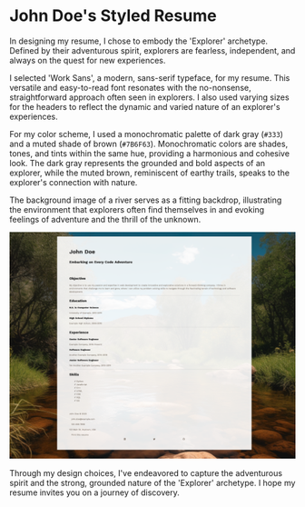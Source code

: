# John Doe's Styled Resume

In designing my resume, I chose to embody the 'Explorer' archetype. Defined by their adventurous spirit, explorers are fearless, independent, and always on the quest for new experiences.

I selected 'Work Sans', a modern, sans-serif typeface, for my resume. This versatile and easy-to-read font resonates with the no-nonsense, straightforward approach often seen in explorers. I also used varying sizes for the headers to reflect the dynamic and varied nature of an explorer's experiences.

For my color scheme, I used a monochromatic palette of dark gray (`#333`) and a muted shade of brown (`#7B6F63`). Monochromatic colors are shades, tones, and tints within the same hue, providing a harmonious and cohesive look. The dark gray represents the grounded and bold aspects of an explorer, while the muted brown, reminiscent of earthy trails, speaks to the explorer's connection with nature.

The background image of a river serves as a fitting backdrop, illustrating the environment that explorers often find themselves in and evoking feelings of adventure and the thrill of the unknown.

![Screenshot of my Styled Resume](resume-example.png)

Through my design choices, I've endeavored to capture the adventurous spirit and the strong, grounded nature of the 'Explorer' archetype. I hope my resume invites you on a journey of discovery.

